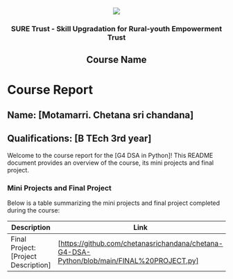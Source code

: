 <!-- PROJECT LOGO -->
<br />

<div align="center">
   <img src='https://user-images.githubusercontent.com/73131499/166115643-d3187f47-d38f-41b2-ae42-5ecbbc60de14.png' />


<h3 align="center">SURE Trust - Skill Upgradation for Rural-youth Empowerment Trust</h3>
  <h2> Course Name </h2>
</div>

# Course Report

## Name: [Motamarri. Chetana sri chandana]

## Qualifications: [B TEch 3rd year]

Welcome to the course report for the [G4 DSA in Python]! This README document provides an overview of the course, its mini projects and final project.

### Mini Projects and Final Project

Below is a table summarizing the mini projects and final project completed during the course:

| Description                               | Link                                    |
|-------------------------------------------|-----------------------------------------|
| Final Project: [Project Description]     | [https://github.com/chetanasrichandana/chetana-G4-DSA-Python/blob/main/FINAL%20PROJECT.py]                         |